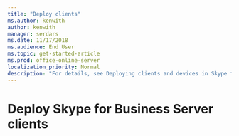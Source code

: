 ```yaml
---
title: "Deploy clients"
ms.author: kenwith
author: kenwith
manager: serdars
ms.date: 11/17/2018
ms.audience: End User
ms.topic: get-started-article
ms.prod: office-online-server
localization_priority: Normal
description: "For details, see Deploying clients and devices in Skype for Business Server 2019 in the Deployment documentation."
---
```


# Deploy Skype for Business Server clients

<!-- For details, see [Deploying clients and devices in Lync Server 2013](../../deployment/deploying-clients-and-devices/deploying-clients-and-devices.md) in the Deployment documentation.  -->
  

